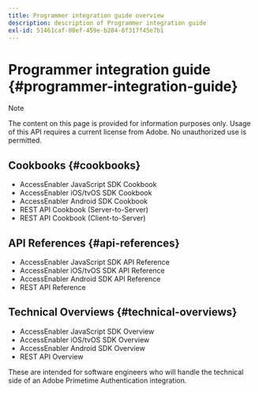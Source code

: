 ```yaml
---
title: Programmer integration guide overview
description: description of Programmer integration guide
exl-id: 51461caf-08ef-459e-b284-8f317f45e7b1
---
```

# Programmer integration guide {#programmer-integration-guide}


>[!NOTE]
>
>The content on this page is provided for information purposes only. Usage of this API requires a current license from Adobe. No unauthorized use is permitted.
>

## Cookbooks {#cookbooks}

* AccessEnabler JavaScript SDK Cookbook  
* AccessEnabler iOS/tvOS SDK Cookbook
* AccessEnabler Android SDK Cookbook
* REST API Cookbook (Server-to-Server)
* REST API Cookbook (Client-to-Server)

## API References {#api-references}

* AccessEnabler JavaScript SDK API Reference
* AccessEnabler iOS/tvOS SDK API Reference
* AccessEnabler Android SDK API Reference
* REST API Reference

## Technical Overviews {#technical-overviews}

* AccessEnabler JavaScript SDK Overview
* AccessEnabler iOS/tvOS SDK Overview
* AccessEnabler Android SDK Overview
* REST API Overview

These are intended for software engineers who will handle the technical side of an Adobe Primetime Authentication integration.

<!--

>[!MORELIKETHIS]
>
>* Entitlement Flow
>* Programmer Use Cases
>* Error Reporting
>* Identifying Protected Resources
>* Temp Pass
>* Integrating the Media Token Verifier
>* User Metadata
>* Tracking Data in Adobe Primetime authentication
-->

